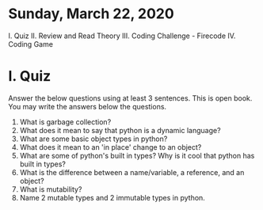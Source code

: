##
# Sunday, March 22, 2020

I. Quiz
II. Review and Read Theory
III. Coding Challenge - Firecode
IV. Coding Game


# I. Quiz

Answer the below questions using at least 3 sentences. This is open book. You may write the answers below the questions.

1. What is garbage collection?
2. What does it mean to say that python is a dynamic language?
3. What are some basic object types in python?
4. What does it mean to  an 'in place' change to an object?
5. What are some of python's built in types? Why is it cool that python has built in types?
6. What is the difference between a name/variable, a reference, and an object?
7. What is mutability?
8. Name 2 mutable types and 2 immutable types in python.
